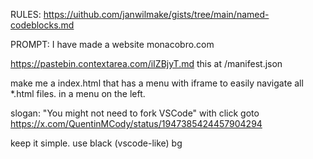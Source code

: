 RULES:
https://uithub.com/janwilmake/gists/tree/main/named-codeblocks.md

PROMPT:
I have made a website monacobro.com

https://pastebin.contextarea.com/iIZBjyT.md this at /manifest.json

make me a index.html that has a menu with iframe to easily navigate all \*.html files. in a menu on the left.

slogan: "You might not need to fork VSCode" with click goto https://x.com/QuentinMCody/status/1947385424457904294

keep it simple. use black (vscode-like) bg
